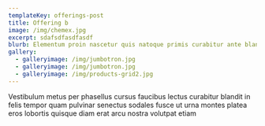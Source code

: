 ```yaml
---
templateKey: offerings-post
title: Offering b
image: /img/chemex.jpg
excerpt: sdafsdfasdfasdf
blurb: Elementum proin nascetur quis natoque primis curabitur ante blandit in
gallery:
  - galleryimage: /img/jumbotron.jpg
  - galleryimage: /img/jumbotron.jpg
  - galleryimage: /img/products-grid2.jpg
---
```

Vestibulum metus per phasellus cursus faucibus lectus curabitur blandit in felis tempor quam pulvinar senectus sodales fusce ut urna montes platea eros lobortis quisque diam erat arcu nostra volutpat etiam
